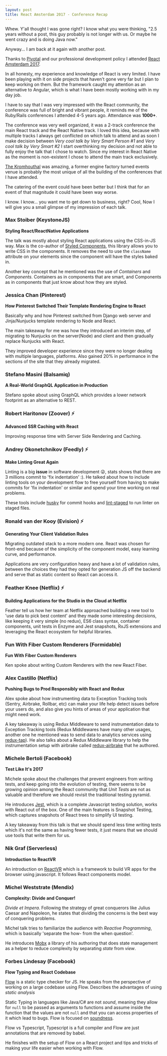 ```yaml
---
layout: post
title: React Amsterdam 2017 - Conference Recap
---
```


Whew. Y'all thought I was gone right? I know what you were thinking, "2.5 years without a post, this guy probably is not longer with us. Or maybe he went crazy and is doing Java now."

Anyway... I am back at it again with another post.

Thanks to [Pivotal](https://pivotal.io) and our professional development policy I attended [React Amsterdam 2017](https://react.amsterdam).

In all honesty, my experience and knowledge of React is very limited. I have been playing with it on side projects that haven't gone very far but I plan to keep working on them. But the framework caught my attention as an alternative to Angular, which is what I have been mostly working with in my day job.

I have to say that I was very impressed with the React community, the conference was full of bright and vibrant people, it reminds me of the Ruby/Rails conferences I attended 4-5 years ago. Attendance was **1000+**.

The conference was very well organized, it was a 2-track conference the main React track and the React Native track. I loved this idea, because with multiple tracks I always get conflicted on which talk to attend and as soon I make decision between *Very cool talk by Very Smart Person #1* and *Very cool talk by Very Smart #2* I start overthinking my decision and not able to fully enjoy the talk that I chose to watch. Since my interest in React Native as the moment is non-existent I chose to attend the main track exclusively.

[The Kromhouthal](https://kromhouthal.com/en) was amazing, a former engine factory turned events venue is probably the most unique of all the building of the conferences that I have attended.

The catering of the event could have been better but I think that for an event of that magnitude it could have been way worse.

I know. I know... you want me to get down to business, right? Cool, Now I will give you a small glimpse of my impression of each talk.

### Max Stoiber (KeystoneJS)
**Styling React/ReactNative Applications**

The talk was mostly about styling React applications using the CSS-in-JS way. Max is the co-author of [Styled Components](https://github.com/styled-components/styled-components), this library allows you to write CSS in the components. It removes the need to use the `className` attribute on your elements since the component will have the styles baked in.

Another key concept that he mentioned was the use of *Containers* and *Components*. Containers as in components that are smart, and Components as in components that just know about how they are styled.

### Jessica Chan (Pinterest)
**How Pinterest Switched Their Template Rendering Engine to React**

Basically why and how Pinterest switched from Django web server and Jinja/Nunjucks template rendering to Node and React.

The main takeaway for me was how they introduced an interim step, of migrating to Nunjucks on the server(Node) and client and then gradually replace Nunjucks with React.

They improved developer experience since they were no longer dealing with multiple languages, platforms. Also gained 20% in performance in the sections of the site that they already migrated.

### Stefano Masini (Balsamiq)
**A Real-World GraphQL Application in Production**

Stefano spoke about using GraphQL which provides a lower network footprint as an alternative to REST.

### Robert Haritonov (Zoover) :zap:
**Advanced SSR Caching with React**

Improving response time with Server Side Rendering and Caching.

### Andrey Okonetchnikov (Feedly) :zap:
**Make Linting Great Again**

Linting is a big **issue** in software development :stuck_out_tongue_winking_eye:, stats shows that there are 3 millions commit to 'fix indentation' :). He talked about how to include linting tools on your development flow to free yourself from having to make commits for 'fix indentation' or similar and spend your time working on real problems.

These tools include [husky](https://github.com/typicode/husky) for commit hooks and [lint-staged](https://github.com/okonet/lint-staged) to run linter on staged files.

### Ronald van der Kooy (Evision) :zap:
**Generating Your Client Validation Rules**

Migrating outdated stack to a more modern one. React was chosen for front-end because of the simplicity of the component model, easy learning curve, and performance.

Applications are very configuration heavy and have a lot of validation rules, between the choices they had they opted for generation JS off the backend and serve that as static content so React can access it.

 ### Feather Knee (Netflix) :zap:
**Building Applications for the Studio in the Cloud at Netflix**

Feather tell us how her team at Netflix approached building a new tool to 'use data to pick best content' and they made some interesting decisions, like keeping it very simple (no redux), ES6 class syntax, container components, unit tests in Enzyme and Jest snapshots, RxJS extensions and leveraging the React ecosystem for helpful libraries.

### Fun With Fiber Custom Renderers (Formidable)
**Fun With Fiber Custom Renderers**

Ken spoke about writing Custom Renderers with the new React Fiber.

### Alex Castillo (Netflix)
**Pushing Bugs to Prod Responsibly with React and Redux**

Alex spoke about how instrumenting data to Exception Tracking tools (Sentry, Airbrake, Rollbar, etc) can make your life help detect issues before your users do, and also give you hints of areas of your application that might need work.

A key takeaway is using Redux Middleware to send instrumentation data to Exception Tracking tools (Redux Middlewares have many other usages, another one he mentioned was to send data to analytics services using [redux-tap](https://github.com/markdalgleish/redux-tap)). He also talks about a Redux Middleware library to help the instrumentation setup with airbrake called [redux-airbrake](https://github.com/alexcastillo/redux-airbrake) that he authored.

### Michele Bertoli (Facebook)
**Test Like It's 2017**

Michele spoke about the challenges that prevent engineers from writing tests, and keep going into the evolution of testing, there seems to be growing opinion among the React community that *Unit Tests* are not as valuable and therefore we should revisit the traditional testing pyramid.

He introduces [Jest](https://github.com/facebook/jest), which is a complete Javascript testing solution, works with React out of the box. One of the main features is Snapshot Testing, which captures snapshots of React trees to simplify UI testing.

A key takeaway from this talk is that we should spend less time writing tests which it's not the same as having fewer tests, it just means that we should use tools that write them for us.

### Nik Graf (Serverless)
**Introduction to ReactVR**

An introduction on [ReactVR](https://facebook.github.io/react-vr/) which is a framework to build VR apps for the browser using javascript. It follows React components model.

### Michel Weststrate (Mendix)
**Complexity: Divide and Conquer!**

*Divide et Impera*. Following the strategy of great conquerors like Julius Caesar and Napoleon, he states that dividing the concerns is the best way of conquering problems.

Michel talk tries to familiarize the audience with *Reactive Programming*, which is basically 'separate the how- from the when question'.

He introduces [Mobx](https://github.com/mobxjs/mobx) a library of his authoring that does state management as a helper to reduce complexity by separating *state* from *view*.

### Forbes Lindesay (Facebook)
**Flow Typing and React Codebase**

[Flow](https://github.com/facebook/flow) is a static type checker for JS. He speaks from the perspective of working on a large codebase using Flow. Describes the advantages of using *static analysis*

Static Typing in languages like Java/C# are not *sound*, meaning they allow for `null` to be passed as arguments to functions and assume inside the function that the values are not `null` and that you can access properties of it which lead to bugs. Flow is focused on [soundness](https://wietse.loves.engineering/flowtype-understanding-optionals-and-null-2fa7b98210ce).

Flow vs Typescript, Typescript is a full compiler and Flow are just annotations that are removed by babel.

He finishes with the setup of Flow on a React project and tips and tricks of making your life easier when working with Flow.